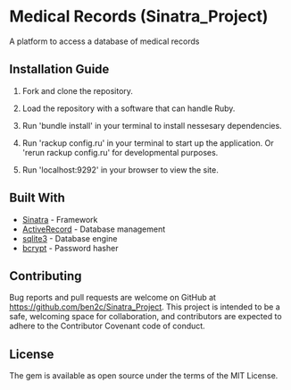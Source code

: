 # Medical Records (Sinatra_Project)

A platform to access a database of medical records

## Installation Guide

1. Fork and clone the repository.

2. Load the repository with a software that can handle Ruby.

3. Run 'bundle install' in your terminal to install nessesary dependencies. 

4. Run 'rackup config.ru' in your terminal to start up the application. Or 'rerun rackup config.ru' for developmental purposes.

5. Run 'localhost:9292' in your browser to view the site. 

## Built With

* [Sinatra](https://rubygems.org/gems/sinatra) - Framework
* [ActiveRecord](https://rubygems.org/gems/activerecord) - Database management
* [sqlite3](https://rubygems.org/gems/sqlite3) - Database engine
* [bcrypt](https://rubygems.org/gems/bcrypt) - Password hasher

## Contributing

Bug reports and pull requests are welcome on GitHub at https://github.com/ben2c/Sinatra_Project. This project is intended to be a safe, welcoming space for collaboration, and contributors are expected to adhere to the Contributor Covenant code of conduct.

## License

The gem is available as open source under the terms of the MIT License.
